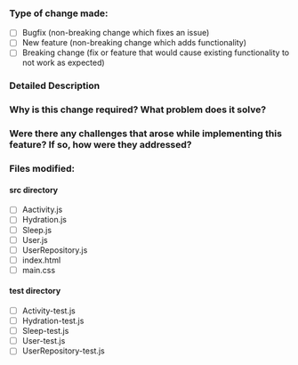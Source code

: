 ### Type of change made:
- [ ] Bugfix (non-breaking change which fixes an issue)
- [ ] New feature (non-breaking change which adds functionality)
- [ ] Breaking change (fix or feature that would cause existing functionality to not work as expected)

### Detailed Description

### Why is this change required? What problem does it solve?

### Were there any challenges that arose while implementing this feature? If so, how were they addressed?

### Files modified:
#### src directory
  - [ ] Aactivity.js
  - [ ] Hydration.js
  - [ ] Sleep.js
  - [ ] User.js
  - [ ] UserRepository.js
  - [ ] index.html
  - [ ] main.css
#### test directory
  - [ ] Activity-test.js
  - [ ] Hydration-test.js
  - [ ] Sleep-test.js
  - [ ] User-test.js
  - [ ] UserRepository-test.js
